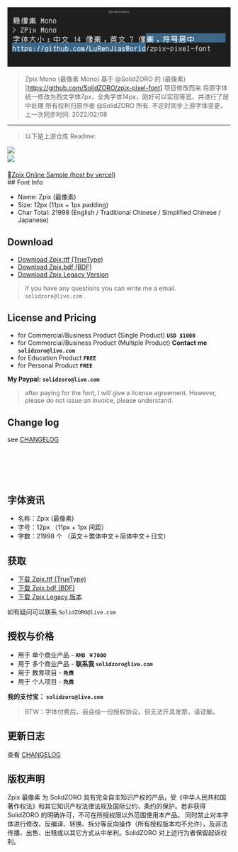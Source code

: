 <img src="./docs/assets/images/zpix_mono_preview.png?v=2022-2" width="800" />

> Zpix Mono (最像素 Mono)
> 基于 @SolidZORO 的 (最像素)[https://github.com/SolidZORO/zpix-pixel-font] 项目修改而来
> 将原字体统一修改为西文字体7px，全角字体14px，刚好可以实现等宽，并进行了居中处理
> 所有权利归原作者 @SolidZORO 所有.
> 不定时同步上游字体变更，上一次同步时间: 2022/02/08

---

> 以下是上游仓库 Readme:

<div>
  <img src="./docs/assets/images/zpix_logo@2x.png?v=2020-2" width="250" />
  <br>
  <img src="./docs/assets/images/zpix_review@2x.png?v=2020-2" width="800" />
  <br>
  <br>
   📍<a href="https://zpix.vercel.app" target="_blank">Zpix Online Sample (host by vercel)</a>
  <br>
</div>
## Font Info

- Name: Zpix (最像素)
- Size: 12px (11px + 1px padding)
- Char Total: 21998 (English / Traditional Chinese / Simplified Chinese / Japanese)

## Download

- [Download Zpix.ttf (TrueType)](https://github.com/SolidZORO/zpix-pixel-font/releases)
- [Download Zpix.bdf (BDF)](https://github.com/SolidZORO/zpix-pixel-font/releases)
- [Download Zpix Legacy Version](https://github.com/SolidZORO/zpix-pixel-font/releases/tag/v1.2.1)

> If you have any questions you can write me a email. `solidzoro@live.com` .

## License and Pricing

- for Commercial/Business Product (Single Product) **`USD $1000`**
- for Commercial/Business Product (Multiple Product) **Contact me `solidzoro@live.com`**
- for Education Product **`FREE`**
- for Personal Product **`FREE`**

**My Paypal: `solidzoro@live.com`**

> after paying for the font, I will give a license agreement. However, please do not issue an invoice, please understand.

## Change log

see [CHANGELOG](./CHANGELOG.md)

<br>
<br>
<br>
<br>

## 字体资讯

- 名称：Zpix (最像素)
- 字号：12px （11px + 1px 间距）
- 字数：21998 个 （英文＋繁体中文＋简体中文＋日文）

## 获取

- [下载 Zpix.ttf (TrueType)](https://github.com/SolidZORO/zpix-pixel-font/releases)
- [下载 Zpix.bdf (BDF)](https://github.com/SolidZORO/zpix-pixel-font/releases)
- [下载 Zpix Legacy 版本](https://github.com/SolidZORO/zpix-pixel-font/releases/tag/v1.2.1)



如有疑问可以联系 `SolidZORO@live.com`

## 授权与价格

- 用于 单个商业产品 - **`RMB ￥7000`**
- 用于 多个商业产品 - **联系我 `solidzoro@live.com`**
- 用于 教育项目 - **`免费`**
- 用于 个人项目 - **`免费`**

**我的支付宝： `solidzoro@live.com`**

> BTW：字体付费后，我会给一份授权协议。但无法开具发票，请谅解。


## 更新日志

查看 [CHANGELOG](./CHANGELOG.md)



## 版权声明

Zpix 最像素 为 SolidZORO 具有完全自主知识产权的产品，受《中华人民共和国著作权法》和其它知识产权法律法规及国际公约、条约的保护。若非获得 SolidZORO 的明确许可，不可在所授权限以外范围使用本产品。 同时禁止对本字体进行修改、反编译、转换、拆分等反向操作（所有授权版本均不允许），及非法传播、出售、出租或以其它方式从中牟利。SolidZORO 对上述行为者保留起诉权利。
